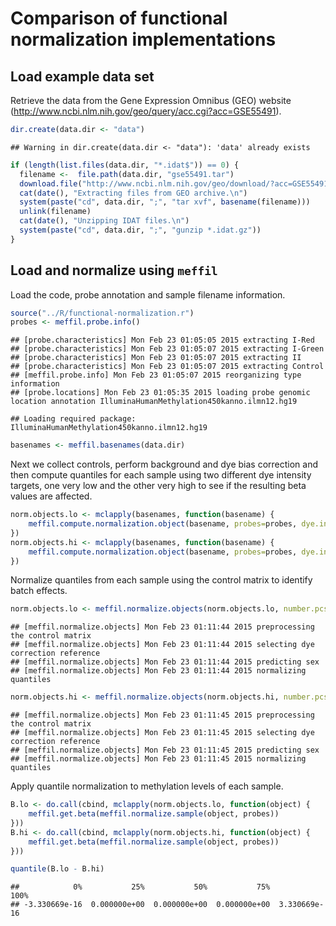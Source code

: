 # Comparison of functional normalization implementations

## Load example data set 

Retrieve the data from the Gene Expression Omnibus (GEO) website
(http://www.ncbi.nlm.nih.gov/geo/query/acc.cgi?acc=GSE55491).


```r
dir.create(data.dir <- "data")
```

```
## Warning in dir.create(data.dir <- "data"): 'data' already exists
```

```r
if (length(list.files(data.dir, "*.idat$")) == 0) {
  filename <-  file.path(data.dir, "gse55491.tar")
  download.file("http://www.ncbi.nlm.nih.gov/geo/download/?acc=GSE55491&format=file", filename)
  cat(date(), "Extracting files from GEO archive.\n")
  system(paste("cd", data.dir, ";", "tar xvf", basename(filename)))
  unlink(filename)
  cat(date(), "Unzipping IDAT files.\n")
  system(paste("cd", data.dir, ";", "gunzip *.idat.gz"))
}
```

## Load and normalize using `meffil`
Load the code, probe annotation and sample filename information.

```r
source("../R/functional-normalization.r")
probes <- meffil.probe.info()
```

```
## [probe.characteristics] Mon Feb 23 01:05:05 2015 extracting I-Red 
## [probe.characteristics] Mon Feb 23 01:05:07 2015 extracting I-Green 
## [probe.characteristics] Mon Feb 23 01:05:07 2015 extracting II 
## [probe.characteristics] Mon Feb 23 01:05:07 2015 extracting Control 
## [meffil.probe.info] Mon Feb 23 01:05:07 2015 reorganizing type information 
## [probe.locations] Mon Feb 23 01:05:35 2015 loading probe genomic location annotation IlluminaHumanMethylation450kanno.ilmn12.hg19
```

```
## Loading required package: IlluminaHumanMethylation450kanno.ilmn12.hg19
```

```r
basenames <- meffil.basenames(data.dir)
```

Next we collect controls, perform background and dye bias correction and then
compute quantiles for each sample
using two different dye intensity targets, one very low and the other very high
to see if the resulting beta values are affected.

```r
norm.objects.lo <- mclapply(basenames, function(basename) {
    meffil.compute.normalization.object(basename, probes=probes, dye.intensity=500) 
})
norm.objects.hi <- mclapply(basenames, function(basename) {
    meffil.compute.normalization.object(basename, probes=probes, dye.intensity=5000) 
})
```

Normalize quantiles from each sample using the control
matrix to identify batch effects.

```r
norm.objects.lo <- meffil.normalize.objects(norm.objects.lo, number.pcs=2)
```

```
## [meffil.normalize.objects] Mon Feb 23 01:11:44 2015 preprocessing the control matrix 
## [meffil.normalize.objects] Mon Feb 23 01:11:44 2015 selecting dye correction reference 
## [meffil.normalize.objects] Mon Feb 23 01:11:44 2015 predicting sex 
## [meffil.normalize.objects] Mon Feb 23 01:11:44 2015 normalizing quantiles 
```

```r
norm.objects.hi <- meffil.normalize.objects(norm.objects.hi, number.pcs=2)
```

```
## [meffil.normalize.objects] Mon Feb 23 01:11:45 2015 preprocessing the control matrix 
## [meffil.normalize.objects] Mon Feb 23 01:11:45 2015 selecting dye correction reference 
## [meffil.normalize.objects] Mon Feb 23 01:11:45 2015 predicting sex 
## [meffil.normalize.objects] Mon Feb 23 01:11:45 2015 normalizing quantiles 
```

Apply quantile normalization to methylation levels of each sample.

```r
B.lo <- do.call(cbind, mclapply(norm.objects.lo, function(object) {
    meffil.get.beta(meffil.normalize.sample(object, probes)) 
}))
B.hi <- do.call(cbind, mclapply(norm.objects.hi, function(object) {
    meffil.get.beta(meffil.normalize.sample(object, probes)) 
})) 
```


```r
quantile(B.lo - B.hi)
```

```
##            0%           25%           50%           75%          100% 
## -3.330669e-16  0.000000e+00  0.000000e+00  0.000000e+00  3.330669e-16
```

